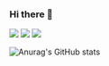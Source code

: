 ### Hi there 👋

<!--
**cksdnd7893/cksdnd7893** is a ✨ _special_ ✨ repository because its `README.md` (this file) appears on your GitHub profile.

Here are some ideas to get you started:

- 🔭 I’m currently working on ...
- 🌱 I’m currently learning ...
- 👯 I’m looking to collaborate on ...
- 🤔 I’m looking for help with ...
- 💬 Ask me about ...
- 📫 How to reach me: ...
- 😄 Pronouns: ...
- ⚡ Fun fact: ...
-->

<!-- <img src="https://img.shields.io/badge/언어-색상?style=flat-square&logo=simpleicons에서 로고 이름&logoColor=white"/> -->

<img src="https://img.shields.io/badge/JAVA-00599C?style=flat-square&logo=Eclipse IDE&logoColor=white"/>
<img src="https://img.shields.io/badge/C-A8B9CCC?style=flat-square&logo=C&logoColor=white"/>
<img src="https://img.shields.io/badge/C++-00599C?style=flat-square&logo=C%2B%2B&logoColor=white"/>

![Anurag's GitHub stats](https://github-readme-stats.vercel.app/api?username=cksdnd7893&show_icons=true&theme=dark)
